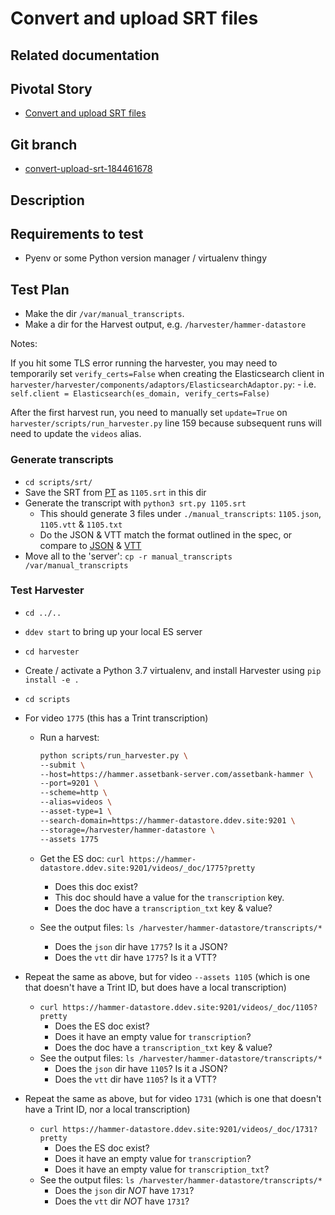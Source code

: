 <!-- Generate a new file using -->
<!-- sed -e "s/\Convert and upload SRT files/My story/" -e "s/\156128780/156128780/" -e "s/\convert-upload-srt-184461678/`git_current_branch`/g" template.md | tee "`git_current_branch`.md" -->

# Convert and upload SRT files

## Related documentation

## Pivotal Story

-   [Convert and upload SRT files](https://www.pivotaltracker.com/story/show/156128780)

## Git branch

-   [convert-upload-srt-184461678](https://github.com/HammerMuseum/hammer-datastore/tree/convert-upload-srt-184461678)

## Description

## Requirements to test

-   Pyenv or some Python version manager / virtualenv thingy

## Test Plan

-   Make the dir `/var/manual_transcripts`.
-   Make a dir for the Harvest output, e.g. `/harvester/hammer-datastore`

Notes:

If you hit some TLS error running the harvester, you may need to temporarily set `verify_certs=False` when creating the Elasticsearch client in `harvester/harvester/components/adaptors/ElasticsearchAdaptor.py`: - i.e. `self.client = Elasticsearch(es_domain, verify_certs=False)`

After the first harvest run, you need to manually set `update=True` on `harvester/scripts/run_harvester.py` line 159 because subsequent runs will need to update the `videos` alias.

### Generate transcripts

-   `cd scripts/srt/`
-   Save the SRT from [PT](https://www.pivotaltracker.com/story/show/184461678/comments/235556848) as `1105.srt` in this dir
-   Generate the transcript with `python3 srt.py 1105.srt`
    -   This should generate 3 files under `./manual_transcripts`: `1105.json`, `1105.vtt` & `1105.txt`
    -   Do the JSON & VTT match the format outlined in the spec, or compare to [JSON](https://channel.hammer.ucla.edu/api/videos/1775/transcript?format=json) & [VTT](https://channel.hammer.ucla.edu/api/videos/1775/transcript?format=vtt)
-   Move all to the 'server': `cp -r manual_transcripts /var/manual_transcripts`

### Test Harvester

-   `cd ../..`
-   `ddev start` to bring up your local ES server
-   `cd harvester`
-   Create / activate a Python 3.7 virtualenv, and install Harvester using `pip install -e .`
-   `cd scripts`
-   For video `1775` (this has a Trint transcription)

    -   Run a harvest:

        ```bash
        python scripts/run_harvester.py \
        --submit \
        --host=https://hammer.assetbank-server.com/assetbank-hammer \
        --port=9201 \
        --scheme=http \
        --alias=videos \
        --asset-type=1 \
        --search-domain=https://hammer-datastore.ddev.site:9201 \
        --storage=/harvester/hammer-datastore \
        --assets 1775
        ```

    -   Get the ES doc: `curl https://hammer-datastore.ddev.site:9201/videos/_doc/1775?pretty`

        -   Does this doc exist?
        -   This doc should have a value for the `transcription` key.
        -   Does the doc have a `transcription_txt` key & value?

    -   See the output files: `ls /harvester/hammer-datastore/transcripts/*`
        -   Does the `json` dir have `1775`? Is it a JSON?
        -   Does the `vtt` dir have `1775`? Is it a VTT?

-   Repeat the same as above, but for video `--assets 1105` (which is one that doesn't have a Trint ID, but does have a local transcription)
    -   `curl https://hammer-datastore.ddev.site:9201/videos/_doc/1105?pretty`
        -   Does the ES doc exist?
        -   Does it have an empty value for `transcription`?
        -   Does the doc have a `transcription_txt` key & value?
    -   See the output files: `ls /harvester/hammer-datastore/transcripts/*`
        -   Does the `json` dir have `1105`? Is it a JSON?
        -   Does the `vtt` dir have `1105`? Is it a VTT?
-   Repeat the same as above, but for video `1731` (which is one that doesn't have a Trint ID, nor a local transcription)
    -   `curl https://hammer-datastore.ddev.site:9201/videos/_doc/1731?pretty`
        -   Does the ES doc exist?
        -   Does it have an empty value for `transcription`?
        -   Does it have an empty value for `transcription_txt`?
    -   See the output files: `ls /harvester/hammer-datastore/transcripts/*`
        -   Does the `json` dir _NOT_ have `1731`?
        -   Does the `vtt` dir _NOT_ have `1731`?
